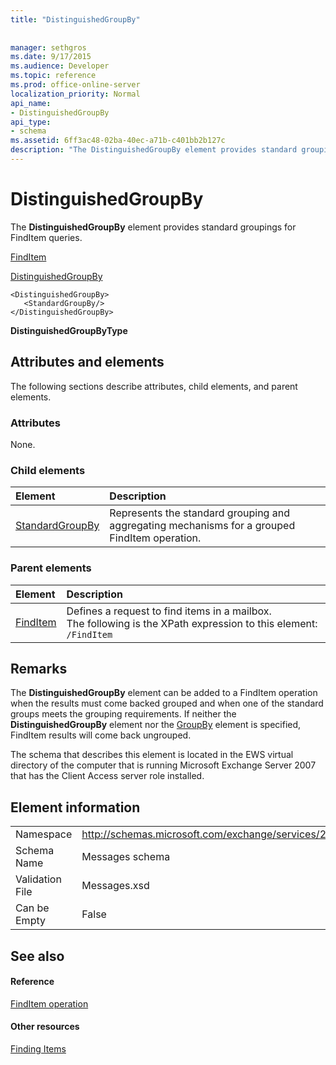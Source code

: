 ```yaml
---
title: "DistinguishedGroupBy"
 
 
manager: sethgros
ms.date: 9/17/2015
ms.audience: Developer
ms.topic: reference
ms.prod: office-online-server
localization_priority: Normal
api_name:
- DistinguishedGroupBy
api_type:
- schema
ms.assetid: 6ff3ac48-02ba-40ec-a71b-c401bb2b127c
description: "The DistinguishedGroupBy element provides standard groupings for FindItem queries."
---
```


# DistinguishedGroupBy

The **DistinguishedGroupBy** element provides standard groupings for FindItem queries. 
  
[FindItem](finditem.md)
  
[DistinguishedGroupBy](distinguishedgroupby.md)
  
```
<DistinguishedGroupBy>
   <StandardGroupBy/>
</DistinguishedGroupBy>
```

 **DistinguishedGroupByType**
## Attributes and elements

The following sections describe attributes, child elements, and parent elements.
  
### Attributes

None.
  
### Child elements

|**Element**|**Description**|
|:-----|:-----|
|[StandardGroupBy](standardgroupby.md) <br/> |Represents the standard grouping and aggregating mechanisms for a grouped FindItem operation.  <br/> |
   
### Parent elements

|**Element**|**Description**|
|:-----|:-----|
|[FindItem](finditem.md) <br/> |Defines a request to find items in a mailbox.  <br/> The following is the XPath expression to this element:  `/FindItem` <br/> |
   
## Remarks

The **DistinguishedGroupBy** element can be added to a FindItem operation when the results must come backed grouped and when one of the standard groups meets the grouping requirements. If neither the **DistinguishedGroupBy** element nor the [GroupBy](groupby.md) element is specified, FindItem results will come back ungrouped. 
  
The schema that describes this element is located in the EWS virtual directory of the computer that is running Microsoft Exchange Server 2007 that has the Client Access server role installed.
  
## Element information

|||
|:-----|:-----|
|Namespace  <br/> |http://schemas.microsoft.com/exchange/services/2006/messages  <br/> |
|Schema Name  <br/> |Messages schema  <br/> |
|Validation File  <br/> |Messages.xsd  <br/> |
|Can be Empty  <br/> |False  <br/> |
   
## See also

#### Reference

[FindItem operation](finditem-operation.md)
#### Other resources

[Finding Items](http://msdn.microsoft.com/library/63af1f9c-464b-4fca-9ae3-3d60f24ca93c%28Office.15%29.aspx)


